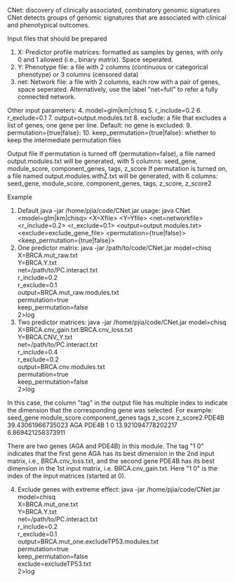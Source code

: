 CNet: discovery of clinically associated, combinatory genomic signatures
CNet detects groups of genomic signatures that are associated with clinical and phenotypical outcomes.

Input files that should be prepared
1. X: Predictor profile matrices: formatted as samples by genes, with only 0 and 1 allowed (i.e., binary matrix). Space seperated. 
2. Y: Phenotype file: a file with 2 columns (continuous or categorical phenotype) or 3 columns (censored data)
3. net: Network file: a file with 2 columns, each row with a pair of genes, space seperated. Alternatively, use the label "net=full" to refer a fully connected network.

Other input parameters:
4. model=glm|km|chisq
5. r_include=0.2
6. r_exclude=0.1
7. output=output.modules.txt
8. exclude: a file that excludes a list of genes, one gene per line. Default: no gene is excluded.
9. permutation={true|false}:
10. keep_permutation={true|false}: whether to keep the intermediate permutation files

Output file
If permutation is turned off (permutation=false), a file named output.modules.txt will be generated, with 5 columns: seed_gene, module_score, component_genes, tags, z_score
If permutation is turned on, a file named output.modules.withZ.txt will be generated, with 6 columns: seed_gene, module_score, component_genes, tags, z_score, z_score2

Example
1. Default
java -jar /home/pjia/code/CNet.jar
usage: java CNet <model=glm|km|chisq>
        <X=Xfile>
        <Y=Yfile>
        <net=networkfile>
        <r_include=0.2>
        <r_exclude=0.1>
        <output=output.modules.txt>
        <exclude=exclude_gene_file>
        <permutation={true|false}>
        <keep_permutation={true|false}>
2. One predictor matrix:
java -jar /path/to/code/CNet.jar model=chisq \
          X=BRCA.mut_raw.txt \
          Y=BRCA.Y.txt \
          net=/path/to/PC.interact.txt \
          r_include=0.2 \
          r_exclude=0.1 \
          output=BRCA.mut_raw.modules.txt \
          permutation=true \
          keep_permutation=false \
          2>log
3. Two predictor matrices:
java -jar /home/pjia/code/CNet.jar model=chisq \
          X=BRCA.cnv_gain.txt:BRCA.cnv_loss.txt \
          Y=BRCA.CNV_Y.txt \
          net=/path/to/PC.interact.txt \
          r_include=0.4 \
          r_exclude=0.2 \
          output=BRCA.cnv.modules.txt \
          permutation=true \
          keep_permutation=false \
          2>log
          
In this case, the column "tag" in the output file has multiple index to indicate the dimension that the corresponding gene was selected. For example:
seed_gene       module_score    component_genes tags    z_score z_score2
PDE4B   39.43061966735023       AGA PDE4B       1 0     13.921094778202217      6.869421258373911

There are two genes (AGA and PDE4B) in this module. The tag "1 0" indicates that the first gene AGA has its best dimension in the 2nd input matrix, i.e., BRCA.cnv_loss.txt, and the second gene PDE4B has its best dimension in the 1st input matrix, i.e. BRCA.cnv_gain.txt. Here "1 0" is the index of the input matrices (started at 0).

4. Exclude genes with extreme effect:
java -jar /home/pjia/code/CNet.jar model=chisq \
          X=BRCA.mut_one.txt \
          Y=BRCA.Y.txt \
          net=/path/to/PC.interact.txt \
          r_include=0.2 \
          r_exclude=0.1 \
          output=BRCA.mut_one.excludeTP53.modules.txt \
          permutation=true \
          keep_permutation=false \
          exclude=excludeTP53.txt \
          2>log
 
